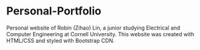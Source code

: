 # Personal-Portfolio

Personal website of Robin (Zihao) Lin, a junior studying Electrical and Computer Engineering at Cornell University. This website was created with HTML/CSS and styled with Bootstrap CDN.
